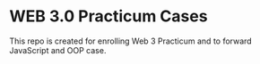 # WEB 3.0 Practicum Cases
This repo is created for enrolling Web 3 Practicum and to forward JavaScript and OOP case.
